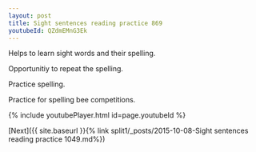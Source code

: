 ```yaml
---
layout: post
title: Sight sentences reading practice 869
youtubeId: QZdmEMnG3Ek
---
```

 
 
Helps to learn sight words and their spelling.

Opportunitiy to repeat the spelling. 

Practice spelling. 
 
Practice for spelling bee competitions. 
 
{% include youtubePlayer.html id=page.youtubeId %}
 
 

[Next]({{ site.baseurl }}{% link  split1/_posts/2015-10-08-Sight sentences reading practice 1049.md%})
 
